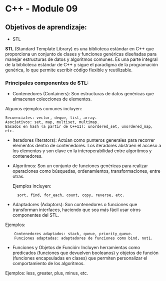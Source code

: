 # C++ - Module 09
## Objetivos de aprendizaje:

- STL

**STL** (Standard Template Library) es una biblioteca estándar en C++ que proporciona un conjunto de clases y funciones genéricas diseñadas para manejar estructuras de datos y algoritmos comunes. Es una parte integral de la biblioteca estándar de C++ y sigue el paradigma de la programación genérica, lo que permite escribir código flexible y reutilizable.

### Principales componentes de STL:

*   Contenedores (Containers): Son estructuras de datos genéricas que almacenan colecciones de elementos. 

Algunos ejemplos comunes incluyen:

    Secuenciales: vector, deque, list, array.
    Asociativos: set, map, multiset, multimap.
    Basados en hash (a partir de C++11): unordered_set, unordered_map, etc.

* Iteradores (Iterators): Actúan como punteros generales para recorrer elementos dentro de contenedores. Los iteradores abstraen el acceso a los elementos y son clave en la interoperabilidad entre algoritmos y contenedores.

* Algoritmos: Son un conjunto de funciones genéricas para realizar operaciones como búsquedas, ordenamientos, transformaciones, entre otras. 

    Ejemplos incluyen:

        sort, find, for_each, count, copy, reverse, etc.

* Adaptadores (Adaptors): Son contenedores o funciones que transforman interfaces, haciendo que sea más fácil usar otros componentes del STL. 

Ejemplos:

        Contenedores adaptados: stack, queue, priority_queue.
        Funciones adaptadas: adaptadores de funciones como bind, not1.

* Funciones y Objetos de Función: Incluyen herramientas como predicados (funciones que devuelven booleanos) y objetos de función (funciones encapsuladas en clases) que permiten personalizar el comportamiento de los algoritmos. 

Ejemplos:
        less, greater, plus, minus, etc.